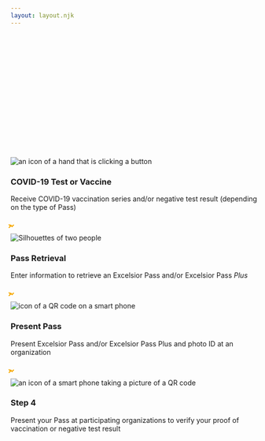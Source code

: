 ```yaml
---
layout: layout.njk
---
```

<style>
  .arrow-right {
    box-sizing: border-box;
    position: relative;
    border-top: 2px solid transparent;
    border-bottom: 2px solid transparent;
    box-shadow: inset 0 0 0 2px;
    width: 65px;
    height: 6px;
    color: #F7A900;
    margin-bottom: 140px;
}
.arrow-right::after {
    content: "";
    display: block;
    box-sizing: border-box;
    position: absolute;
    width: 6px;
    height: 6px;
    border-top: 2px solid;
    border-right: 2px solid;
    transform: rotate(45deg);
    right: 0;
    bottom: -2px
}
 .arrow-down {
  box-sizing: border-box;
    position: relative;
    border-right: 2px solid transparent;
    border-left: 2px solid transparent;
    box-shadow: inset 0 0 0 2px;
    height: 35px;
    width: 6px;
    color: #F7A900;
}
.arrow-down::after {
    content: "";
    display: block;
    box-sizing: border-box;
    position: absolute;
    width: 6px;
    height: 6px;
    border-bottom: 2px solid;
    border-right: 2px solid;
    transform: rotate(45deg);
    bottom: 0;
    left: -2px
}
</style>
<div style="height:250px;"></div>

<section class="flex flex-col md:flex-row items-center mt-4 pt-4">
<div class=" mt-8 md:mt-0 w-3/4 md:w-1/4 md:h-64 border-0">
<div class="flex flex-col items-center"><img alt="an icon of a hand that is clicking a button" class="w-20 p-2 m-2" src="/img/NYS-EP-Icon_COVID.png" />
<h3 class="text-xl bold text-blue-900 py-2 my-2">COVID-19 Test or Vaccine </h3>
<p class="text-center w-full md:w-3/4">Receive COVID-19 vaccination series and/or negative test result (depending on the type of Pass)
</p>
</div>
</div>

<span class="arrow-right md:block hidden"></span>
<span class="arrow-down md:hidden block"></span>

<div class="mt-8 md:mt-0 w-3/4 md:w-1/4 md:h-64 border-0">
<div class="flex flex-col items-center"><img alt="Silhouettes of two people" class="w-20 p-2 m-2" src="/img/NYS-EP-Icon_Keyboard.png" />
<h3 class="text-xl bold text-blue-900 py-2 my-2">Pass Retrieval</h3>
<p class="text-center w-full md:w-3/4">Enter information to retrieve an Excelsior Pass and/or Excelsior Pass <em>Plus</em>
</p>
</div>
</div>

<span class="arrow-right md:block hidden"></span>
<span class="arrow-down md:hidden block"></span>

<div class="mt-8 md:mt-0 w-3/4 md:w-1/4 md:h-64 border-0">
<div class="flex flex-col items-center "><img alt="icon of a QR code on a smart phone" class="w-20 p-2 m-2" src="/img/NYS-EP-Icon_View-QR-Code.png" />
<h3 class="text-xl bold text-blue-900 py-2 my-2">Present Pass</h3>
<p class="text-center w-full md:w-3/4 ">Present Excelsior Pass and/or Excelsior Pass Plus and photo ID at an organization</p>
</div>
</div>

<span class="arrow-right md:block hidden"></span>
<span class="arrow-down md:hidden block"></span>

<div class="mt-8 md:mt-0 w-3/4 md:w-1/4 md:h-64 border-0">
<div class="flex flex-col items-center"><img alt="an icon of a smart phone taking a picture of a QR code" class="w-20 p-2 m-2" src="/img/NYS-EP-Icon_Gathering.png" />
<h3 class="text-xl bold text-blue-900 py-2 my-2">Step 4</h3>
<p class="text-center w-full md:w-3/4">Present your Pass at participating organizations to verify your proof of vaccination or negative test result</p>
</div>
</div>
</section>


<div style="height:250px;"></div>